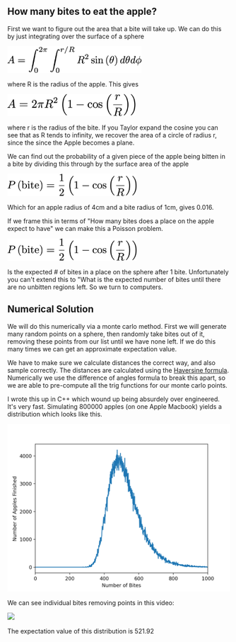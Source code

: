 ## How many bites to eat the apple?

First we want to figure out the area that a bite will take up. We can do this by just integrating over the surface of a sphere

<img src="https://github.com/rvilim/riddler-apple-eating/blob/master/images/integral_setup.png" height="60">

where R is the radius of the apple. This gives

<img src="https://github.com/rvilim/riddler-apple-eating/blob/master/images/bite_area.png" height="50">

where r is the radius of the bite. If you Taylor expand the cosine you can see that as R tends to infinity, we recover the area of a circle of radius r, since the since the Apple becomes a plane.

We can find out the probability of a given piece of the apple being bitten in a bite by dividing this through by the surface area of the apple

<img src="https://github.com/rvilim/riddler-apple-eating/blob/master/images/prob_bite.png" height="50">

Which for an apple radius of 4cm and a bite radius of 1cm, gives 0.016.

If we frame this in terms of "How many bites does a place on the apple expect to have" we can make this a Poisson problem. 

<img src="https://github.com/rvilim/riddler-apple-eating/blob/master/images/prob_bite.png" height="50">

Is the expected # of bites in a place on the sphere after 1 bite. Unfortunately you can't extend this to "What is the expected number of bites until there are no unbitten regions left. So we turn to computers.

## Numerical Solution

We will do this numerically via a monte carlo method. First we will generate many random points on a sphere, then randomly take bites out of it, removing these points from our list until we have none left. If we do this many times we can get an approximate expectation value. 

We have to make sure we calculate distances the correct way, and also sample correctly. The distances are calculated using the [Haversine formula](https://en.wikipedia.org/wiki/Haversine_formula). Numerically we use the difference of angles formula to break this apart, so we are able to pre-compute all the trig functions for our monte carlo points. 

I wrote this up in C++ which wound up being absurdely over engineered. It's very fast. Simulating 800000 apples (on one Apple Macbook) yields a distribution which looks like this.

<img src="https://github.com/rvilim/riddler-apple-eating/blob/master/images/bites_dist.png">

We can see individual bites removing points in this video:

<a href="https://youtu.be/wufyiJU0Lv4"><img height=300 src="https://img.youtube.com/vi/wufyiJU0Lv4/1.jpg"/></a>

The expectation value of this distribution is 521.92
